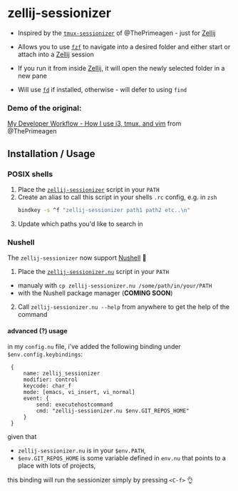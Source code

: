 # zellij-sessionizer

* Inspired by the [`tmux-sessionizer`] of @ThePrimeagen - just for [Zellij]

* Allows you to use [`fzf`] to navigate into a desired folder and either start or attach into a [Zellij] session

* If you run it from inside [Zellij], it will open the newly selected folder in a new pane

* Will use [`fd`] if installed, otherwise - will defer to using `find`

### Demo of the original:
[My Developer Workflow - How I use i3, tmux, and vim](https://youtu.be/bdumjiHabhQ?t=269) from @ThePrimeagen

## Installation / Usage
### POSIX shells
 1. Place the [`zellij-sessionizer`](zellij-sessionizer) script in your `PATH`
 2. Create an alias to call this script in your shells `.rc` config, e.g. in `zsh`
    ```sh
    bindkey -s ^f "zellij-sessionizer path1 path2 etc..\n"
    ```
 3. Update which paths you'd like to search in

### Nushell
The `zellij-sessionizer` now support [Nushell] :partying_face:
1. Place the [`zellij-sessionizer.nu`](zellij-sessionizer.nu) script in your `PATH`
  - manualy with `cp zellij-sessionizer.nu /some/path/in/your/PATH`
  - with the Nushell package manager (**COMING SOON**)
2. Call `zellij-sessionizer.nu --help` from anywhere to get the help of the command

#### advanced (?) usage
in my `config.nu` file, i've added the following binding under `$env.config.keybindings`:
```nu
 {
     name: zellij_sessionizer
     modifier: control
     keycode: char_f
     mode: [emacs, vi_insert, vi_normal]
     event: {
         send: executehostcommand
         cmd: "zellij-sessionizer.nu $env.GIT_REPOS_HOME"
     }
 }
```
given that
- `zellij-sessionizer.nu` is in your `$env.PATH`,
- `$env.GIT_REPOS_HOME` is some variable defined in `env.nu` that points to a
place with lots of projects,

this binding will run the sessionizer simply by pressing `<C-f>` :ok_hand:


[`tmux-sessionizer`]: https://github.com/ThePrimeagen/.dotfiles/blob/602019e902634188ab06ea31251c01c1a43d1621/bin/.local/scripts/tmux-sessionizer
[Zellij]: https://zellij.dev/
[`fzf`]: https://github.com/junegunn/fzf
[`fd`]: https://github.com/sharkdp/fd
[Nushell]: https://www.nushell.sh
